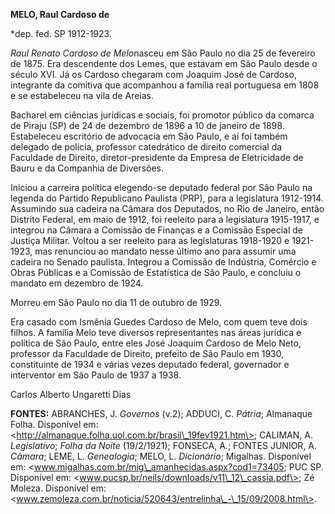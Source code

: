 **MELO, Raul Cardoso de**

\*dep. fed. SP 1912-1923.

*Raul Renato Cardoso de Melo*nasceu em São Paulo no dia 25 de fevereiro
de 1875. Era descendente dos Lemes, que estavam em São Paulo desde o
século XVI. Já os Cardoso chegaram com Joaquim José de Cardoso,
integrante da comitiva que acompanhou a família real portuguesa em 1808
e se estabeleceu na vila de Areias.

Bacharel em ciências jurídicas e sociais, foi promotor público da
comarca de Piraju (SP) de 24 de dezembro de 1896 a 10 de janeiro de
1898. Estabeleceu escritório de advocacia em São Paulo, e aí foi também
delegado de polícia, professor catedrático de direito comercial da
Faculdade de Direito, diretor-presidente da Empresa de Eletricidade de
Bauru e da Companhia de Diversões.

Iniciou a carreira política elegendo-se deputado federal por São Paulo
na legenda do Partido Republicano Paulista (PRP), para a legislatura
1912-1914. Assumindo sua cadeira na Câmara dos Deputados, no Rio de
Janeiro, então Distrito Federal, em maio de 1912, foi reeleito para a
legislatura 1915-1917, e integrou na Câmara a Comissão de Finanças e a
Comissão Especial de Justiça Militar. Voltou a ser reeleito para as
legislaturas 1918-1920 e 1921-1923, mas renunciou ao mandato nesse
último ano para assumir uma cadeira no Senado paulista. Integrou a
Comissão de Indústria, Comércio e Obras Públicas e a Comissão de
Estatística de São Paulo, e concluiu o mandato em dezembro de 1924.

Morreu em São Paulo no dia 11 de outubro de 1929.

Era casado com Ismênia Guedes Cardoso de Melo, com quem teve dois
filhos. A família Melo teve diversos representantes nas áreas jurídica e
política de São Paulo, entre eles José Joaquim Cardoso de Melo Neto,
professor da Faculdade de Direito, prefeito de São Paulo em 1930,
constituinte de 1934 e várias vezes deputado federal, governador e
interventor em São Paulo de 1937 a 1938.

Carlos Alberto Ungaretti Dias

**FONTES:** ABRANCHES, J. *Governos* (v.2); ADDUCI, C. *Pátria*;
Almanaque Folha. Disponível em:
\<http://almanaque.folha.uol.com.br/brasil\_19fev1921.htm\>; CALIMAN, A.
*Legislativo*; *Folha da Noite* (19/2/1921); FONSECA, A.; FONTES JUNIOR,
A. *Câmara*; LEME, L. *Genealogia*; MELO, L. *Dicionário*; Migalhas.
Disponível em: \<www.migalhas.com.br/mig\_amanhecidas.aspx?cod1=73405;
PUC SP. Disponível em:
\<www.pucsp.br/neils/downloads/v11\_12\_cassia.pdf\>; Zé Moleza.
Disponível em:
\<www.zemoleza.com.br/noticia/520643/entrelinha\_-\_15/09/2008.html\>.
